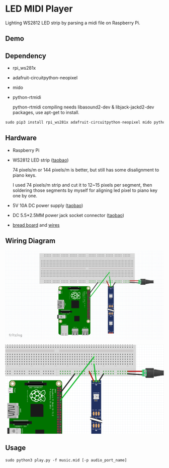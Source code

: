 # LED MIDI Player

Lighting WS2812 LED strip by parsing a midi file on Raspberry Pi.

## Demo

[](https://www.bilibili.com/video/av68328315)

## Dependency

- rpi_ws281x 

- adafruit-circuitpython-neopixel

- mido

- python-rtmidi

  python-rtmidi compiling needs libasound2-dev & libjack-jackd2-dev packages, use apt-get to install.

```python
sudo pip3 install rpi_ws281x adafruit-circuitpython-neopixel mido python-rtmidi
```

## Hardware

- Raspberry Pi

- WS2812 LED strip ([taobao](https://item.taobao.com/item.htm?spm=a1z09.2.0.0.3fda2e8daeF7Er&id=522197656009&_u=61v2hvc1159))

  74 pixels/m or 144 pixels/m is better, but still has some disalignment to piano keys.

  I used 74 pixels/m strip and cut it to 12~15 pixels per segment, then soldering those segments by myself for aligning led pixel to piano key one by one.

- 5V 10A DC power supply ([taobao](https://item.taobao.com/item.htm?spm=a1z09.2.0.0.3fda2e8daeF7Er&id=557471244558&_u=61v2hvc4a6b))

- DC 5.5*2.5MM power jack socket connector ([taobao](https://item.taobao.com/item.htm?spm=a1z09.2.0.0.3fda2e8daeF7Er&id=40871207077&_u=61v2hvcaa1a))

- [bread board](https://detail.tmall.com/item.htm?id=41286068835&spm=a1z09.2.0.0.3fda2e8daeF7Er&_u=61v2hvcf4c3) and [wires](https://detail.tmall.com/item.htm?id=41251229542&spm=a1z09.2.0.0.3fda2e8daeF7Er&_u=61v2hvcd854) 

## Wiring Diagram

![](/images/Snipaste_2019-09-08_19-28-24.png)

![](/images/Snipaste_2019-09-08_19-28-44.png)

## Usage

`sudo python3 play.py -f music.mid [-p audio_port_name]`


